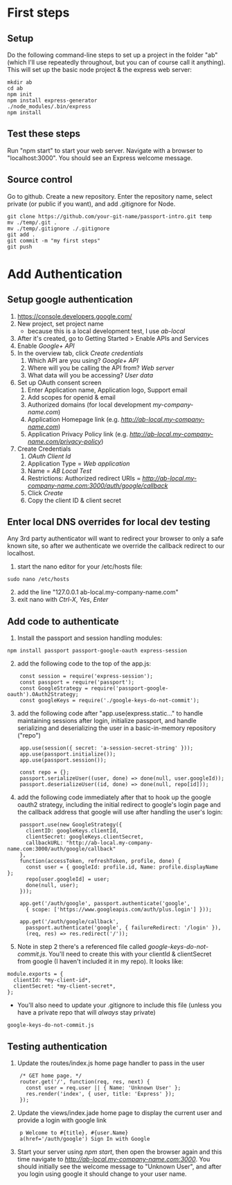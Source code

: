 # First steps
## Setup
Do the following command-line steps to set up a project in the folder "ab" (which I'll use repeatedly throughout, but you can of course call it anything).  This will set up the basic node project & the express web server:
```
mkdir ab
cd ab
npm init
npm install express-generator
./node_modules/.bin/express
npm install
```

## Test these steps
Run "npm start" to start your web server.
Navigate with a browser to "localhost:3000".  You should see an Express welcome message.

## Source control
Go to github.
Create a new repository.  Enter the repository name, select private (or public if you want), and add .gitignore for Node.

```
git clone https://github.com/your-git-name/passport-intro.git temp
mv ./temp/.git .
mv ./temp/.gitignore ./.gitignore
git add .
git commit -m "my first steps"
git push
```

# Add Authentication

## Setup google authentication

1. https://console.developers.google.com/
1. New project, set project name
   * because this is a local development test, I use *ab-local*
1. After it's created, go to Getting Started > Enable APIs and Services
1. Enable *Google+ API*
1. In the overview tab, click *Create credentials*
   1. Which API are you using?  *Google+ API*
   1. Where will you be calling the API from?  *Web server*
   1. What data will you be accessing?  *User data*
1. Set up OAuth consent screen
   1. Enter Application name, Application logo, Support email
   1. Add scopes for openid & email
   1. Authorized domains (for local development *my-company-name.com*)
   1. Application Homepage link (e.g. *http://ab-local.my-company-name.com*)
   1. Application Privacy Policy link (e.g. *http://ab-local.my-company-name.com/privacy-policy*)
1. Create Credentials
   1. *OAuth Client Id*
   1. Application Type = *Web application*
   1. Name = *AB Local Test*
   1. Restrictions: Authorized redirect URIs = *http://ab-local.my-company-name.com:3000/auth/google/callback*
   1. Click *Create*
   1. Copy the client ID & client secret

## Enter local DNS overrides for local dev testing

Any 3rd party authenticator will want to redirect your browser to only a safe known site, so after we authenticate we override the callback redirect to our localhost.

1. start the nano editor for your /etc/hosts file:
```
sudo nano /etc/hosts
```
2. add the line "127.0.0.1    ab-local.my-company-name.com"
3. exit nano with *Ctrl-X*, *Yes*, *Enter*

## Add code to authenticate
1. Install the passport and session handling modules:
```
npm install passport passport-google-oauth express-session
```
2. add the following code to the top of the app.js:
```
    const session = require('express-session');
    const passport = require('passport');
    const GoogleStrategy = require('passport-google-oauth').OAuth2Strategy;
    const googleKeys = require('./google-keys-do-not-commit');
```
3. add the following code after "app.use(express.static..." to handle maintaining sessions after login, initialize passport, and handle serializing and deserializing the user in a basic-in-memory repository ("repo")
```
    app.use(session({ secret: 'a-session-secret-string' }));
    app.use(passport.initialize());
    app.use(passport.session());
    
    const repo = {};
    passport.serializeUser((user, done) => done(null, user.googleId));
    passport.deserializeUser((id, done) => done(null, repo[id]));
```
4. add the following code immediately after that to hook up the google oauth2 strategy, including the initial redirect to google's login page and the callback address that google will use after handling the user's login:
```
    passport.use(new GoogleStrategy({
      clientID: googleKeys.clientId,
      clientSecret: googleKeys.clientSecret,
      callbackURL: "http://ab-local.my-company-name.com:3000/auth/google/callback"
    },
    function(accessToken, refreshToken, profile, done) {
      const user = { googleId: profile.id, Name: profile.displayName };
      repo[user.googleId] = user;
      done(null, user);
    }));
    
    app.get('/auth/google', passport.authenticate('google',
      { scope: ['https://www.googleapis.com/auth/plus.login'] }));

    app.get('/auth/google/callback', 
      passport.authenticate('google', { failureRedirect: '/login' }),
      (req, res) => res.redirect('/'));
```
5. Note in step 2 there's a referenced file called *google-keys-do-not-commit.js*.  You'll need to create this with your clientId & clientSecret from google (I haven't included it in my repo).  It looks like:
```
module.exports = {
  clientId: *my-client-id*,
  clientSecret: *my-client-secret*,
};
```
   * You'll also need to update your .gitignore to include this file (unless you have a private repo that will _always_ stay private)
   ```
   google-keys-do-not-commit.js
   ```

## Testing authentication

1. Update the routes/index.js home page handler to pass in the user
```
    /* GET home page. */
    router.get('/', function(req, res, next) {
      const user = req.user || { Name: 'Unknown User' };
      res.render('index', { user, title: 'Express' });
    });
```
2. Update the views/index.jade home page to display the current user and provide a login with google link
```
    p Welcome to #{title}, #{user.Name}
    a(href='/auth/google') Sign In with Google
```
3. Start your server using *npm start*, then open the browser again and this time navigate to *http://ab-local.my-company-name.com:3000*.  You should initially see the welcome message to "Unknown User", and after you login using google it should change to your user name.
